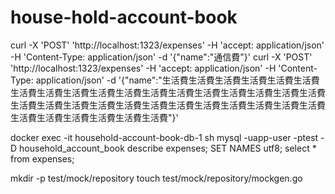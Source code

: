 # house-hold-account-book

curl -X 'POST' 'http://localhost:1323/expenses' -H 'accept: application/json' -H 'Content-Type: application/json' -d '{"name":"通信費"}'
curl -X 'POST' 'http://localhost:1323/expenses' -H 'accept: application/json' -H 'Content-Type: application/json' -d '{"name":"生活費生活費生活費生活費生活費生活費生活費生活費生活費生活費生活費生活費生活費生活費生活費生活費生活費生活費生活費生活費生活費生活費生活費生活費生活費生活費生活費生活費生活費生活費生活費生活費生活費生活費生活費生活費"}'

 docker exec -it household-account-book-db-1 sh
  mysql -uapp-user -ptest -D household_account_book
  describe expenses;
  SET NAMES utf8;  select * from expenses;

mkdir -p test/mock/repository
touch test/mock/repository/mockgen.go
  